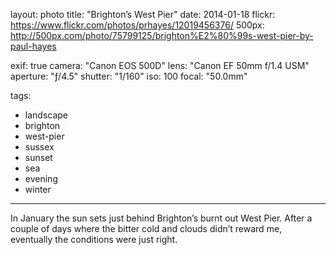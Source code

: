 layout: photo
title: "Brighton’s West Pier"
date: 2014-01-18
flickr: https://www.flickr.com/photos/prhayes/12019456376/
500px: http://500px.com/photo/75799125/brighton%E2%80%99s-west-pier-by-paul-hayes

exif: true
camera: "Canon EOS 500D"
lens: "Canon EF 50mm f/1.4 USM"
aperture: "ƒ/4.5"
shutter: "1/160"
iso: 100
focal: "50.0mm"

tags:
  - landscape
  - brighton
  - west-pier
  - sussex
  - sunset
  - sea
  - evening
  - winter
---

In January the sun sets just behind Brighton’s burnt out West Pier. After a couple of days where the bitter cold and clouds didn’t reward me, eventually the conditions were just right.
